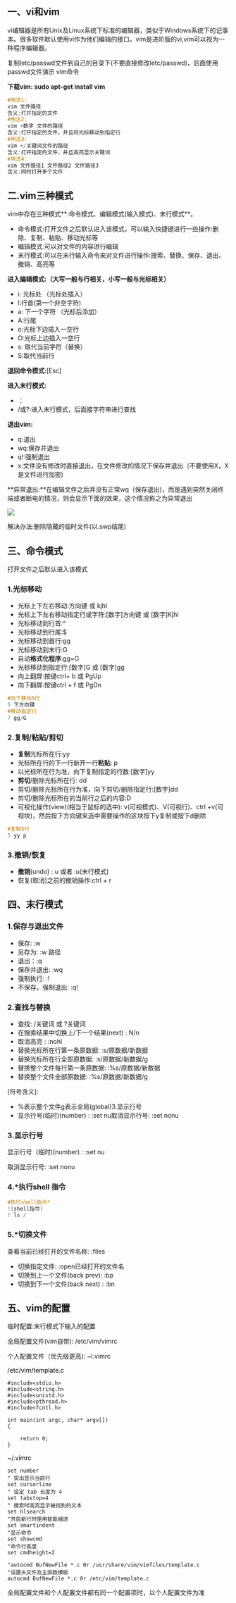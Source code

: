 ## 一、vi和vim
vi编辑器是所有Unix及Linux系统下标准的编辑器，类似于Windows系统下的记事本。很多软件默认使用vi作为他们编辑的接口。vim是进阶版的vi,vim可以视为一种程序编辑器。

复制letc/passwd文件到自己的目录下(不要直接修改letc/passwd)，后面使用passwd文件演示 vim命令

**下载vim: sudo apt-get install vim**

```objectivec
#用法1: 
vim 文件路径
含义:打开指定的文件
#用法2:
vim +数字 文件的路径
含义:打开指定的文件，并且将光标移动到指定行
#用法3:
vim +/关键词文件的路径
含义:打开指定的文件，并且高亮显示关键词
#用法4:
vim 文件路径1 文件路径2 文件路径3
含义:同时打开多个文件
```

## 二.vim三种模式
vim中存在三种模式**:命令模式、编辑模式(输入模式)、末行模式**。

+ 命令模式:打开文件之后默认进入该模式，可以输入快捷键进行一些操作:删除、复制、粘贴、移动光标等
+ 编辑模式:可以对文件的内容进行编辑
+ 末行模式:可以在末行输入命令来对文件进行操作:搜索、替换、保存、退出、撤销、高亮等

**进入编辑模式:（大写一般与行相关，小写一般与光标相关）**

+ i: 光标处 （光标处插入）
+ l:行首(第一个非空字符)
+ a: 下一个字符 （光标后添加）
+ A:行尾
+ o:光标下边插入一空行
+ O:光标上边插入一空行
+ s: 取代当前字符（替换）
+ S:取代当前行

**退回命令模式:**[Esc]

**进入末行模式:**

+ ：
+ /或?:进入末行模式，后面接字符串进行查找

**退出vim:**

+ q:退出
+ wq:保存并退出
+ q!:强制退出
+ x:文件没有修改时直接退出，在文件修改的情况下保存并退出（不要使用X，X是文件进行加密)

**异常退出:**在编辑文件之后并没有正常wq（保存退出)，而是遇到突然关闭终端或者断电的情况，则会显示下面的效果，这个情况称之为异常退出

![](https://cdn.nlark.com/yuque/0/2024/png/40599201/1709342034477-397bd33d-a6f8-4815-aed9-f5c9f45fa2c4.png)

解决办法:删除隐藏的临时文件(以.swp结尾)

## 三、命令模式
打开文件之后默认进入该模式

### 1.光标移动
+ 光标上下左右移动:方向键 或 kjhl
+ 光标上下左右移动指定行或字符:[数字]方向键 或 [数字]Kjhl
+ 光标移动到行首:^
+ 光标移动到行尾:$
+ 光标移动到首行:gg
+ 光标移动到末行:G
+ 自动**格式化程序**:gg=G
+ 光标移动到指定行:[数字]G 或 [数字]gg
+ 向上翻屏:按键ctrl+ b 或 PgUp
+ 向下翻屏:按键ctrl + f 或 PgDn

```objectivec
#向下移动5行
5 下方向键
#移动指定行
7 gg/G
```

### 2.复制/粘贴/剪切
+ **复制**光标所在行:yy
+ 光标所在行的下一行新开一行**粘贴**: p
+ 以光标所在行为准，向下复制指定的行数:[数字]yy
+ **剪切**/删除光标所在行: dd
+ 剪切/删除光标所在行为准，向下剪切/删除指定行:[数字]dd
+ 剪切/删除光标所在的当前行之后的内容:D
+ 可视化操作(view)(相当于鼠标的选中): v(可视模式)、V(可视行)、ctrl +v(可视块)，然后按下方向键来选中需要操作的区块按下y复制或按下d删除

```objectivec
#复制5行
5 yy p
```

### 3.撤销/恢复
+ **撤销**(undo) : u  或者  :u(末行模式)
+ 恢复(取消)之前的撤销操作:ctrl + r

## 四、末行模式
### 1.保存与退出文件
+ 保存:  :w
+ 另存为:  :w 路径
+ 退出：:q
+ 保存并退出:   :wq
+ 强制执行:   :!
+ 不保存，强制退出:  :q!

### 2.查找与替换
+ 查找: /关键词 或 ?关键词
+ 在搜索结果中切换上/下一个结果(next) : N/n
+ 取消高亮 :   :nohl
+ 替换光标所在行第一条原数据:   :s/原数据/新数据
+ 替换光标所在行全部原数据:     :s/原数据/新数据/g
+ 替换整个文件每行第一条原数据:   :%s/原数据/新数据
+ 替换整个文件全部原数据:   :%s/原数据/新数据/g

[符号含义]:

+ %表示整个文件g表示全局(global)3.显示行号
+ 显示行号(临时)(number) : :set nu取消显示行号: :set nonu

### 3.显示行号
显示行号（临时)(number) :   :set nu

取消显示行号:    :set nonu

### 4.*执行shell 指令
```objectivec
#执行shell指令*      
![shell指令]
! ls /
```

### 5.*切换文件
查看当前已经打开的文件名称:  :files

+ 切换指定文件: :open已经打开的文件名
+ 切换到上一个文件(back prev): :bp
+ 切换到下一个文件(back next) : :bn

## 五、vim的配置
临时配置:末行模式下输入的配置

全局配置文件(vim自带): /etc/vim/vimrc

个人配置文件（优先级更高): ~l.vimrc

<font style="color:#000000;">/etc/vim/template.c</font>

```plain
#include<stdio.h>
#include<string.h>                                                              
#include<unistd.h>
#include<pthread.h>
#include<fcntl.h>

int main(int argc, char* argv[])
{
    
    return 0;
}
```

<font style="color:#000000;">~/.vimrc</font>

```plain
set number
" 突出显示当前行
set cursorline
" 设定 tab 长度为 4
set tabstop=4
" 搜索时高亮显示被找到的文本
set hlsearch
"开启新行时使用智能缩进
set smartindent
"显示命令
set showcmd
"命令行高度
set cmdheight=2

"autocmd BufNewFile *.c 0r /usr/share/vim/vimfiles/template.c
"设置头文件及主函数模板                                                         
autocmd BufNewFile *.c 0r /etc/vim/template.c
```

全局配置文件和个人配置文件都有同一个配置项时，以个人配置文件为准



